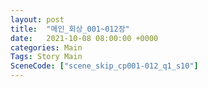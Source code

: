 ```yaml
---
layout: post
title:  "메인_회상_001~012장"
date:   2021-10-08 08:00:00 +0000
categories: Main
Tags: Story Main
SceneCode: ["scene_skip_cp001-012_q1_s10"]
---
```

